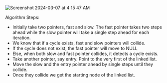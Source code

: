 ![Screenshot 2024-03-07 at 4 15 47 AM](https://github.com/yadavanuj1996/algorithms-data-structures/assets/22169012/acd8d361-b759-4396-8f01-a31cf79877e4)

Algorithm Steps:
- Initially take two pointers, fast and slow. The fast pointer takes two steps ahead while the slow pointer will take a single step ahead for each iteration.
- We know that if a cycle exists, fast and slow pointers will collide.
- If the cycle does not exist, the fast pointer will move to NULL
- Else, when both slow and fast pointer collides, it detects a cycle exists.
- Take another pointer, say entry. Point to the very first of the linked list.
- Move the slow and the entry pointer ahead by single steps until they collide. 
- Once they collide we get the starting node of the linked list.
